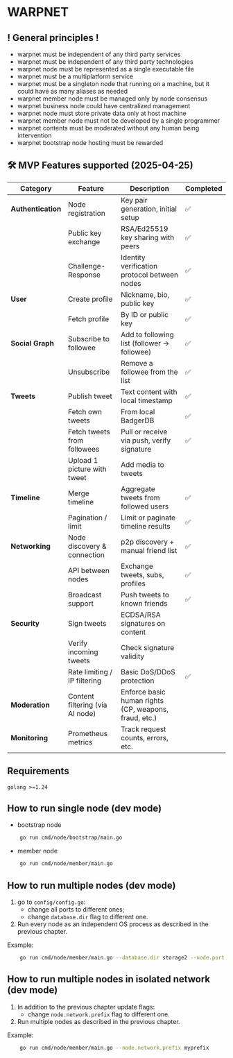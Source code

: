 # WARPNET
## ! General principles !
- warpnet must be independent of any third party services
- warpnet must be independent of any third party technologies
- warpnet node must be represented as a single executable file
- warpnet must be a multiplatform service
- warpnet must be a singleton node that running on a machine, but it could have as many aliases as needed
- warpnet member node must be managed only by node consensus
- warpnet business node could have centralized management
- warpnet node must store private data only at host machine
- warpnet member node must not be developed by a single programmer
- warpnet contents must be moderated without any human being intervention
- warpnet bootstrap node hosting must be rewarded

## 🛠 MVP Features supported (2025-04-25)

| **Category**       | **Feature**                     | **Description**                                       | **Completed** |
|--------------------|---------------------------------|-------------------------------------------------------|---------------|
| **Authentication** | Node registration               | Key pair generation, initial setup                    | ✅             |
|                    | Public key exchange             | RSA/Ed25519 key sharing with peers                    | ✅             |
|                    | Challenge-Response              | Identity verification protocol between nodes          | ✅             |
| **User**           | Create profile                  | Nickname, bio, public key                             | ✅             |
|                    | Fetch profile                   | By ID or public key                                   | ✅             |
| **Social Graph**   | Subscribe to followee           | Add to following list (follower → followee)           | ✅             |
|                    | Unsubscribe                     | Remove a followee from the list                       | ✅             |
| **Tweets**         | Publish tweet                   | Text content with local timestamp                     | ✅             |
|                    | Fetch own tweets                | From local BadgerDB                                   | ✅             |
|                    | Fetch tweets from followees     | Pull or receive via push, verify signature            | ✅             |
|                    | Upload 1 picture with tweet     | Add media to tweets                                   |               |
| **Timeline**       | Merge timeline                  | Aggregate tweets from followed users                  | ✅             |
|                    | Pagination / limit              | Limit or paginate timeline results                    | ✅             |
| **Networking**     | Node discovery & connection     | p2p discovery + manual friend list                    | ✅             |
|                    | API between nodes               | Exchange tweets, subs, profiles                       | ✅             |
|                    | Broadcast support               | Push tweets to known friends                          | ✅             |
| **Security**       | Sign tweets                     | ECDSA/RSA signatures on content                       |               |
|                    | Verify incoming tweets          | Check signature validity                              |               |
|                    | Rate limiting / IP filtering    | Basic DoS/DDoS protection                             | ✅             |
| **Moderation**     | Content filtering (via AI node) | Enforce basic human rights (CP, weapons, fraud, etc.) |               |
| **Monitoring**     | Prometheus metrics              | Track request counts, errors, etc.                    |               |

## Requirements
    golang >=1.24

## How to run single node (dev mode)
- bootstrap node
```bash 
    go run cmd/node/bootstrap/main.go
```
- member node
```bash 
    go run cmd/node/member/main.go
```

## How to run multiple nodes (dev mode)
1. go to `config/config.go`:
   - change all ports to different ones;
   - change `database.dir` flag to different one.
2. Run every node as an independent OS process
   as described in the previous chapter.

Example:
```bash 
    go run cmd/node/member/main.go --database.dir storage2 --node.port 4021 --server.port 4022
```

## How to run multiple nodes in isolated network (dev mode)
1. In addition to the previous chapter update flags:
    - change `node.network.prefix` flag to different one.
2. Run multiple nodes as described in the previous chapter.

Example:
```bash 
    go run cmd/node/member/main.go --node.network.prefix myprefix
```
